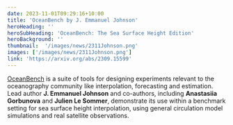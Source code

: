 ```yaml
---
date: 2023-11-01T09:29:16+10:00
title: 'OceanBench by J. Emmanuel Johnson'
heroHeading: ''
heroSubHeading: 'OceanBench: The Sea Surface Height Edition'
heroBackground: ''
thumbnail:  '/images/news/2311Johnson.png'
images: ['/images/news/2311Johnson.png']
link: 'https://arxiv.org/abs/2309.15599'
---
```


[OceanBench](https://arxiv.org/abs/2309.15599) is a suite of tools for designing experiments relevant to the oceanography community like interpolation, forecasting and estimation. Lead author **J. Emmanuel Johnson** and co-authors, including **Anastasiia Gorbunova** and **Julien Le Sommer**, demonstrate its use within a benchmark setting for sea surface height interpolation, using general circulation model simulations and real satellite observations.
